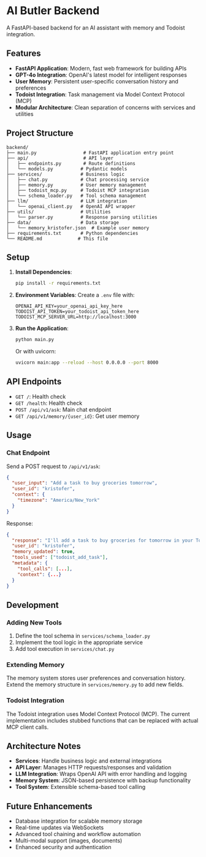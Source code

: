 # AI Butler Backend

A FastAPI-based backend for an AI assistant with memory and Todoist integration.

## Features

- **FastAPI Application**: Modern, fast web framework for building APIs
- **GPT-4o Integration**: OpenAI's latest model for intelligent responses
- **User Memory**: Persistent user-specific conversation history and preferences
- **Todoist Integration**: Task management via Model Context Protocol (MCP)
- **Modular Architecture**: Clean separation of concerns with services and utilities

## Project Structure

```
backend/
├── main.py                 # FastAPI application entry point
├── api/                    # API layer
│   ├── endpoints.py        # Route definitions
│   └── models.py          # Pydantic models
├── services/              # Business logic
│   ├── chat.py            # Chat processing service
│   ├── memory.py          # User memory management
│   ├── todoist_mcp.py     # Todoist MCP integration
│   └── schema_loader.py   # Tool schema management
├── llm/                   # LLM integration
│   └── openai_client.py   # OpenAI API wrapper
├── utils/                 # Utilities
│   └── parser.py          # Response parsing utilities
├── data/                  # Data storage
│   └── memory_kristofer.json  # Example user memory
├── requirements.txt       # Python dependencies
└── README.md             # This file
```

## Setup

1. **Install Dependencies**:
   ```bash
   pip install -r requirements.txt
   ```

2. **Environment Variables**:
   Create a `.env` file with:
   ```
   OPENAI_API_KEY=your_openai_api_key_here
   TODOIST_API_TOKEN=your_todoist_api_token_here
   TODOIST_MCP_SERVER_URL=http://localhost:3000
   ```

3. **Run the Application**:
   ```bash
   python main.py
   ```
   
   Or with uvicorn:
   ```bash
   uvicorn main:app --reload --host 0.0.0.0 --port 8000
   ```

## API Endpoints

- `GET /`: Health check
- `GET /health`: Health check
- `POST /api/v1/ask`: Main chat endpoint
- `GET /api/v1/memory/{user_id}`: Get user memory

## Usage

### Chat Endpoint

Send a POST request to `/api/v1/ask`:

```json
{
  "user_input": "Add a task to buy groceries tomorrow",
  "user_id": "kristofer",
  "context": {
    "timezone": "America/New_York"
  }
}
```

Response:
```json
{
  "response": "I'll add a task to buy groceries for tomorrow in your Todoist.",
  "user_id": "kristofer",
  "memory_updated": true,
  "tools_used": ["todoist_add_task"],
  "metadata": {
    "tool_calls": [...],
    "context": {...}
  }
}
```

## Development

### Adding New Tools

1. Define the tool schema in `services/schema_loader.py`
2. Implement the tool logic in the appropriate service
3. Add tool execution in `services/chat.py`

### Extending Memory

The memory system stores user preferences and conversation history. Extend the memory structure in `services/memory.py` to add new fields.

### Todoist Integration

The Todoist integration uses Model Context Protocol (MCP). The current implementation includes stubbed functions that can be replaced with actual MCP client calls.

## Architecture Notes

- **Services**: Handle business logic and external integrations
- **API Layer**: Manages HTTP requests/responses and validation
- **LLM Integration**: Wraps OpenAI API with error handling and logging
- **Memory System**: JSON-based persistence with backup functionality
- **Tool System**: Extensible schema-based tool calling

## Future Enhancements

- Database integration for scalable memory storage
- Real-time updates via WebSockets
- Advanced tool chaining and workflow automation
- Multi-modal support (images, documents)
- Enhanced security and authentication 